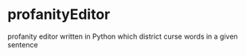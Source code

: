 # profanityEditor
profanity editor written in Python  which district curse words in a given sentence
